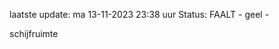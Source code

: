 laatste update: 
ma 13-11-2023 23:38   uur 
Status: FAALT - geel - 
<div class="service Y">schijfruimte</div>